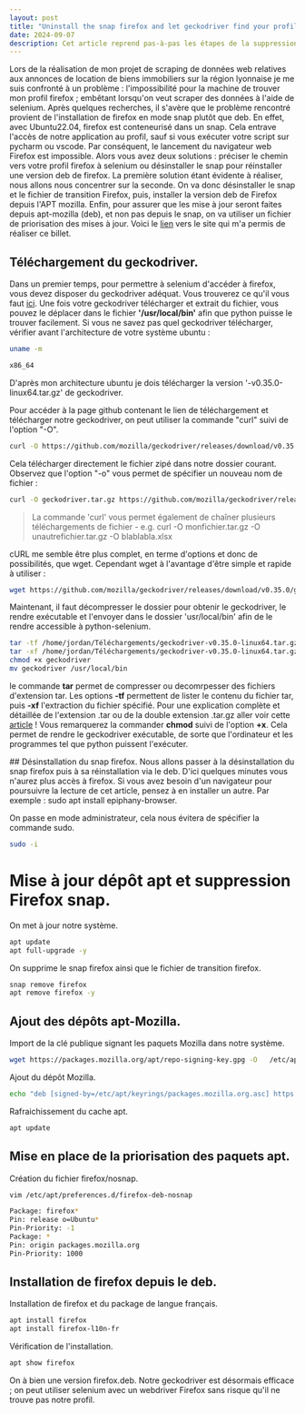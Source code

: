 ```yaml
---
layout: post
title: "Uninstall the snap firefox and let geckodriver find your profile."
date: 2024-09-07
description: Cet article reprend pas-à-pas les étapes de la suppression du snap firefox et de l'installation d'une version deb de firefox. Notamment cela permet à Geckodriver d'accéder au profil firefox lors de l'utilisation du module Selenium de python. 
---
```



Lors de la réalisation de mon projet de scraping de données web relatives aux annonces de location de biens immobiliers sur la région lyonnaise je me suis confronté à un problème : l'impossibilité pour la machine de trouver mon profil firefox ; embêtant lorsqu'on veut scraper des données à l'aide de selenium. Après quelques recherches, il s'avère que le problème rencontré provient de l'installation de firefox en mode snap plutôt que deb. En effet, avec Ubuntu22.04, firefox est conteneurisé dans un snap. Cela entrave l'accès de notre application au profil, sauf si vous exécuter votre script sur pycharm ou vscode. Par conséquent, le lancement du navigateur web Firefox est impossible. Alors vous avez deux solutions : préciser le chemin vers votre profil firefox à selenium ou désinstaller le snap pour réinstaller une version deb de firefox. La première solution étant évidente à réaliser, nous allons nous concentrer sur la seconde. On va donc désinstaller le snap et le fichier de transition Firefox, puis, installer la version deb de Firefox depuis l'APT mozilla. Enfin, pour assurer que les mise à jour seront faites depuis apt-mozilla (deb), et non pas depuis le snap, on va utiliser un fichier de priorisation des mises à jour. Voici le [lien](https://www.linuxtricks.fr/wiki/ubuntu-installer-firefox-deb-depuis-le-depot-mozilla-no-snap) vers le site qui m'a permis de réaliser ce billet.

## Téléchargement du geckodriver.
Dans un premier temps, pour permettre à selenium d'accéder à firefox, vous devez disposer du geckodriver adéquat. Vous trouverez ce qu'il vous faut [ici](https://github.com/mozilla/geckodriver/releases). Une fois votre geckodriver télécharger et extrait du fichier, vous pouvez le déplacer dans le fichier **'/usr/local/bin'** afin que python puisse le trouver facilement. Si vous ne savez pas quel geckodriver télécharger, vérifier avant l'architecture de votre système ubuntu :

```bash 
uname -m
```

```bash 
x86_64
```
D'après mon architecture ubuntu je dois télécharger la version '-v0.35.0-linux64.tar.gz' de geckodriver. 

Pour accéder à la page github contenant le lien de téléchargement et télécharger notre geckodriver, on peut utiliser la commande "curl" suivi de l'option "-O".
```bash
curl -O https://github.com/mozilla/geckodriver/releases/download/v0.35.0/geckodriver-v0.35.0-linux64.tar.gz
```
Cela télécharger directement le fichier zipé dans notre dossier courant. Observez que l'option "-o" vous permet de spécifier un nouveau nom de fichier :
```bash
curl -O geckodriver.tar.gz https://github.com/mozilla/geckodriver/releases/download/v0.35.0/geckodriver-v0.35.0-linux64.tar.gz
```
> La commande 'curl' vous permet également de chaîner plusieurs téléchargements de fichier - e.g. curl -O monfichier.tar.gz -O unautrefichier.tar.gz -O blablabla.xlsx

cURL me semble être plus complet, en terme d'options et donc de possibilités, que wget. Cependant wget à l'avantage d'être simple et rapide à utiliser :

```bash
wget https://github.com/mozilla/geckodriver/releases/download/v0.35.0/geckodriver-v0.35.0-linux64.tar.gz
```

Maintenant, il faut décompresser le dossier pour obtenir le geckodriver, le rendre exécutable et l'envoyer dans le dossier 'usr/local/bin' afin de le rendre accessible à python-selenium. 

```bash
tar -tf /home/jordan/Téléchargements/geckodriver-v0.35.0-linux64.tar.gz
tar -xf /home/jordan/Téléchargements/geckodriver-v0.35.0-linux64.tar.gz
chmod +x geckodriver
mv geckodriver /usr/local/bin
```
le commande **tar** permet de compresser ou decomrpesser des fichiers d'extension tar. Les options **-tf** permettent de lister le contenu du fichier tar, puis **-xf** l'extraction du fichier spécifié. Pour une explication complète et détaillée de l'extension .tar ou de la double extension .tar.gz aller voir cette [article](https://kinsta.com/fr/base-de-connaissances/decompresser-tar-gz/) ! 
Vous remarquerez la commander **chmod** suivi de l'option **+x**. Cela permet de rendre le geckodriver exécutable, de sorte que l'ordinateur et les programmes tel que python puissent l'exécuter. 

## Désinstallation du snap firefox.
Nous allons passer à la désinstallation du snap firefox puis à sa réinstallation via le deb. D'ici quelques minutes vous n'aurez plus accès à firefox. Si vous avez besoin d'un navigateur pour poursuivre la lecture de cet article, pensez à en installer un autre. Par exemple : sudo apt install epiphany-browser.

On passe en mode administrateur, cela nous évitera de spécifier la commande sudo.  

```bash
sudo -i
```

# Mise à jour dépôt apt et suppression Firefox snap. 

On met à jour notre système.
```bash
apt update
apt full-upgrade -y
```

On supprime le snap firefox ainsi que le fichier de transition firefox. 
```bash
snap remove firefox
apt remove firefox -y
```

## Ajout des dépôts apt-Mozilla.
Import de la clé publique signant les paquets Mozilla dans notre système.
```bash
wget https://packages.mozilla.org/apt/repo-signing-key.gpg -O   /etc/apt/keyrings/packages.mozilla.org.asc 
```

Ajout du dépôt Mozilla.
```bash
echo "deb [signed-by=/etc/apt/keyrings/packages.mozilla.org.asc] https://packages.mozilla.org/apt mozilla main" > /etc/apt/sources.list.d/mozilla.list 
```

Rafraichissement du cache apt.
```bash
apt update
```

## Mise en place de la priorisation des paquets apt.

Création du fichier firefox/nosnap.
```bash
vim /etc/apt/preferences.d/firefox-deb-nosnap
```
```bash
Package: firefox*
Pin: release o=Ubuntu*
Pin-Priority: -1
Package: *
Pin: origin packages.mozilla.org
Pin-Priority: 1000
```

## Installation de firefox depuis le deb. 
Installation de firefox et du package de langue français. 
```bash
apt install firefox
apt install firefox-l10n-fr
```

Vérification de l'installation.
```bash
apt show firefox 
```
On à bien une version firefox.deb.
Notre geckodriver est désormais efficace ; on peut utiliser selenium avec un webdriver Firefox sans risque qu'il ne trouve pas notre profil. 
